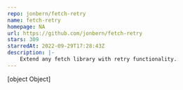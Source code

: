 ```yaml
---
repo: jonbern/fetch-retry
name: fetch-retry
homepage: NA
url: https://github.com/jonbern/fetch-retry
stars: 309
starredAt: 2022-09-29T17:28:43Z
description: |-
    Extend any fetch library with retry functionality.
---
```


[object Object]
